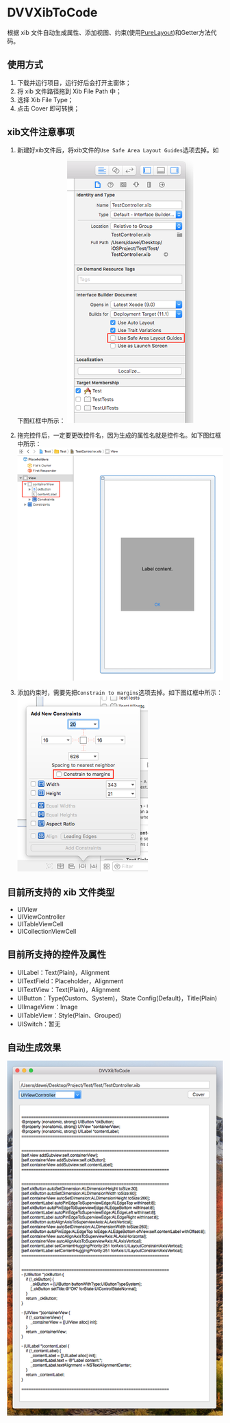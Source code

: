 DVVXibToCode
===========
根据 xib 文件自动生成属性、添加视图、约束(使用[PureLayout](https://github.com/PureLayout/PureLayout))和Getter方法代码。

使用方式
-------
1. 下载并运行项目，运行好后会打开主窗体；
2. 将 xib 文件路径拖到 Xib File Path 中；
3. 选择 Xib File Type；
4. 点击 Cover 即可转换；


xib文件注意事项
-------------
1. 新建好xib文件后，将xib文件的`Use Safe Area Layout Guides`选项去掉。如下图红框中所示：
![Uncheck Use Safe Area Layout Guides.png](https://raw.githubusercontent.com/devdawei/DVVXibToCode/master/DocLinkImg/Uncheck_Use_Safe_Area_Layout_Guides.png)

2. 拖完控件后，一定要更改控件名，因为生成的属性名就是控件名。如下图红框中所示：
![Change_control_name.png](https://raw.githubusercontent.com/devdawei/DVVXibToCode/master/DocLinkImg/Change_control_name.png)

3. 添加约束时，需要先把`Constrain to margins`选项去掉。如下图红框中所示：
![Uncheck Constrain to margins.png](https://raw.githubusercontent.com/devdawei/DVVXibToCode/master/DocLinkImg/Uncheck_Constrain_to_margins.png)

目前所支持的 xib 文件类型
---------------------
- UIView
- UIViewController
- UITableViewCell
- UICollectionViewCell

目前所支持的控件及属性
------------------
- UILabel：Text(Plain)，Alignment
- UITextField：Placeholder，Alignment
- UITextView：Text(Plain)，Alignment
- UIButton：Type(Custom、System)，State Config(Default)，Title(Plain)
- UIImageView：Image
- UITableView：Style(Plain、Grouped)
- UISwitch：暂无

自动生成效果
----------
![DVVXibToCode.png](https://raw.githubusercontent.com/devdawei/DVVXibToCode/master/DocLinkImg/DVVXibToCode.png)
